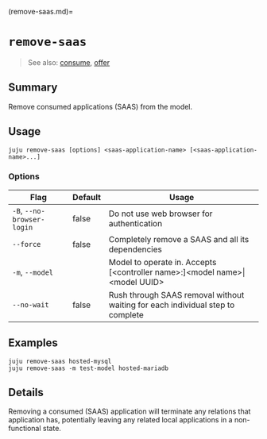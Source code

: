 (remove-saas.md)=
# `remove-saas`
> See also: [consume](#consume), [offer](#offer)

## Summary
Remove consumed applications (SAAS) from the model.

## Usage
```juju remove-saas [options] <saas-application-name> [<saas-application-name>...]```

### Options
| Flag | Default | Usage |
| --- | --- | --- |
| `-B`, `--no-browser-login` | false | Do not use web browser for authentication |
| `--force` | false | Completely remove a SAAS and all its dependencies |
| `-m`, `--model` |  | Model to operate in. Accepts [&lt;controller name&gt;:]&lt;model name&gt;&#x7c;&lt;model UUID&gt; |
| `--no-wait` | false | Rush through SAAS removal without waiting for each individual step to complete |

## Examples

    juju remove-saas hosted-mysql
    juju remove-saas -m test-model hosted-mariadb



## Details
Removing a consumed (SAAS) application will terminate any relations that
application has, potentially leaving any related local applications
in a non-functional state.